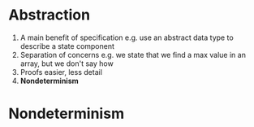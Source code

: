 # Abstraction
1. A main benefit of specification e.g. use an abstract data type to describe a state component
2. Separation of concerns e.g. we state that we find a max value in an array, but we don't say how
3. Proofs easier, less detail
4. **Nondeterminism**
# Nondeterminism
